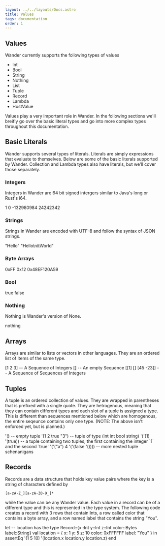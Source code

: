 ```yaml
---
layout: ../../layouts/Docs.astro
title: Values
tags: documentation
order: 1
---
```


## Values

Wander currently supports the following types of values

 - Int
 - Bool
 - String
 - Nothing
 - List
 - Tuple
 - Record
 - Lambda
 - HostValue

Values play a very important role in Wander.
In the following sections we'll breifly go over the basic literal types and go into more complex types throughout this documentation.

## Basic Literals

Wander supports several types of literals.
Literals are simply expressions that evaluate to themselves.
Below are some of the basic literals supported by Wander.
Collection and Lambda types also have literals, but we'll cover those separately.

### Integers

Integers in Wander are 64 bit signed intergers similar to Java's long or Rust's i64.

<wander-lang action="display">
1
0
-132980984
24242342
</wander-lang>

### Strings

Strings in Wander are encoded with UTF-8 and follow the syntax of JSON strings.

<wander-lang action="display">
"Hello"
"Hello\n\tWorld"
</wander-lang>

### Byte Arrays

<wander-lang action="display">
0xFF
0x12
0x48EF120A59
</wander-lang>

### Bool

<wander-lang action="display">
true
false
</wander-lang>

### Nothing

Nothing is Wander's version of None.

<wander-lang action="display">
nothing
</wander-lang>

## Arrays

Arrays are similar to lists or vectors in other languages.
They are an ordered list of items of the same type.

<wander-lang action="display">
[1 2 3]            -- A Sequence of Integers
[]                 -- An empty Sequence
[[1] [] [45 -23]]  -- A Sequence of Sequences of Integers
</wander-lang>

## Tuples

A tuple is an ordered collection of values.
They are wrapped in parentheses that is prefixed with a single quote.
They are hetrogenous, meaning that they can contain different types and each slot of a tuple is assigned a type.
This is different than sequences mentioned below which are homogenous, the entire seqeunce contains only one type.
(NOTE: The above isn't enforced yet, but is planned.)

<wander-lang action="display">
'() -- empty tuple
'(1 2 true "3") -- tuple of type (int int bool string)
'('(1) '(true)) -- a tuple containing two tuples, the first containing the integer `1` and the second `true`
'('("a") 4 '('(false '()))) -- more nested tuple schenanigans
</wander-lang>

## Records

Records are a data structure that holds key value pairs where the key is a string of characters defined by 

```regex
[a-zA-Z_][a-zA-Z0-9_]*
```

while the value can be any Wander value.
Each value in a record can be of a different type and this is represented in the type system.
The following code creates a record with 3 rows that contain Ints, a row called color that contains a byte array,
and a row named label that contains the string "You".

<wander-lang action="display">
let
  -- location has the type Record::{x::Int y::Int z::Int color::Bytes label::String}
  val location = { x: 1 y: 5 z: 10 color: 0xFFFFFF label: "You" }
in
  assertEq '(1 5 10) '(location.x location.y location.z)
end
</wander-lang>
